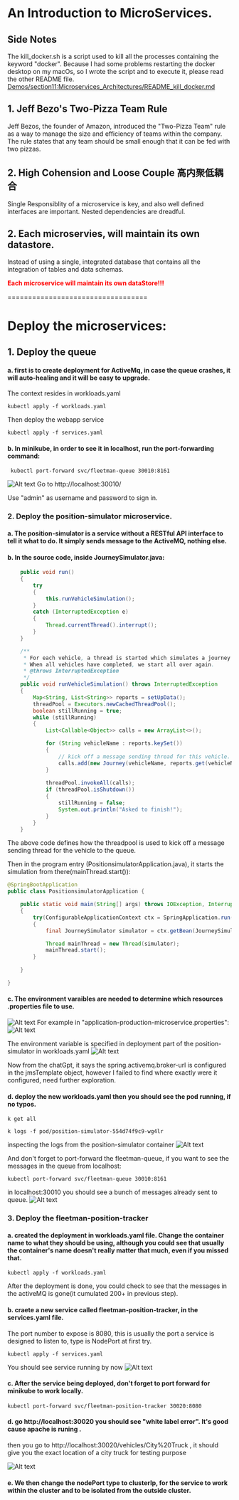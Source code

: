 
# An Introduction to MicroServices.

## Side Notes

The kill_docker.sh is a script used to kill all the processes containing the keyword "docker".
Because I had some problems restarting the docker desktop on my macOs, so I wrote the script and to execute it, please read the other README file.
[Demos/section11:Microservices_Architectures/README_kill_docker.md](README_kill_docker.md)


## 1. Jeff Bezo's Two-Pizza Team Rule

Jeff Bezos, the founder of Amazon, introduced the "Two-Pizza Team" rule as a way to manage the size and efficiency of teams within the company. The rule states that any team should be small enough that it can be fed with two pizzas.

## 2. High Cohension and Loose Couple 高内聚低耦合

Single Responsiblity of a microservice is key, and also well defined interfaces are important. Nested dependencies are dreadful.

## 2. Each microservies, will maintain its own datastore.

Instead of using a single, integrated database that contains all the integration of tables and data schemas.

<span style="color:red"> **Each microservice will maintain its own dataStore!!!** <span>

==================================

# Deploy the microservices:

## 1. Deploy the queue

 #### a. first is to create deployment for ActiveMq, in case the queue crashes, it will auto-healing and it will be easy to upgrade.

The context resides in workloads.yaml

```
kubectl apply -f workloads.yaml
```

Then deploy the webapp service
```
kubectl apply -f services.yaml
```

#### b. In minikube, in order to see it in localhost, run the port-forwarding command:

```
 kubectl port-forward svc/fleetman-queue 30010:8161 
```
![Alt text](image.png)
Go to http://localhost:30010/

Use "admin" as username and password to sign in.

### 2. Deploy the position-simulator microservice.

#### a. The position-simulator is a service without a RESTful API interface to tell it what to do. It simply sends message to the ActiveMQ, nothing else.


#### b. In the source code, inside JourneySimulator.java:


```java
	public void run() 
	{
		try 
		{
			this.runVehicleSimulation();
		} 
		catch (InterruptedException e) 
		{
			Thread.currentThread().interrupt();
		}
	}

	/**
	 * For each vehicle, a thread is started which simulates a journey for that vehicle. 
	 * When all vehicles have completed, we start all over again. 
	 * @throws InterruptedException 
	 */
	public void runVehicleSimulation() throws InterruptedException 
	{
		Map<String, List<String>> reports = setUpData();
		threadPool = Executors.newCachedThreadPool();		
		boolean stillRunning = true;
		while (stillRunning)
		{
			List<Callable<Object>> calls = new ArrayList<>();

			for (String vehicleName : reports.keySet())
			{
				// kick off a message sending thread for this vehicle.
				calls.add(new Journey(vehicleName, reports.get(vehicleName), template, queueName));
			}
			
			threadPool.invokeAll(calls);
			if (threadPool.isShutdown())
			{
				stillRunning = false;
				System.out.println("Asked to finish!");
			}
		}
	}
```

The above code defines how the threadpool is used to kick off a message sending thread for the vehicle to the queue.

Then in the program entry (PositionsimulatorApplication.java), it starts the simulation from there(mainThread.start()):
```java
@SpringBootApplication
public class PositionsimulatorApplication {

	public static void main(String[] args) throws IOException, InterruptedException 
	{
		try(ConfigurableApplicationContext ctx = SpringApplication.run(PositionsimulatorApplication.class))
		{
			final JourneySimulator simulator = ctx.getBean(JourneySimulator.class);

			Thread mainThread = new Thread(simulator);
			mainThread.start();
		}
		
	}

}
```

#### c. The environment varaibles are needed to determine which resources .properties file to use.
![Alt text](image-1.png)
For example in "application-production-microservice.properties":
![Alt text](image-2.png)

The environment variable is specified in deployment part of the position-simulator in workloads.yaml
![Alt text](image-3.png)

Now from the chatGpt, it says the spring.activemq.broker-url is configured in the jmsTemplate object, however I failed to find where exactly were it configured, need further exploration.

#### d. deploy the new workloads.yaml then you should see the pod running, if no typos.
```
k get all
```

```
k logs -f pod/position-simulator-554d74f9c9-wg4lr  
```

inspecting the logs from the position-simulator container
![Alt text](image-4.png)

And don't forget to port-forward the fleetman-queue, if you want to see the messages in the queue from localhost:

```
kubectl port-forward svc/fleetman-queue 30010:8161 
```
in localhost:30010 you should see a bunch of messages already sent to queue.
![Alt text](image-5.png)

### 3. Deploy the fleetman-position-tracker

#### a. created the deployment in workloads.yaml file. Change the container name to what they should be using, although you could see that usually the container's name doesn't really matter that much, even if you missed that.

```
kubectl apply -f workloads.yaml
```

After the deployment is done, you could check to see that the messages in the activeMQ is gone(it cumulated 200+ in previous step).

#### b. craete a new service called fleetman-position-tracker, in the services.yaml file.
The port number to expose is 8080, this is usually the port a service is designed to listen to, type is NodePort at first try.

```
kubectl apply -f services.yaml
```

You should see service running by now
![Alt text](image-6.png)

#### c. After the service being deployed, don't forget to port forward for minikube to work locally.

```
kubectl port-forward svc/fleetman-position-tracker 30020:8080
```


#### d. go http://localhost:30020 you should see "white label error". It's good cause apache is runing .

then you go to http://localhost:30020/vehicles/City%20Truck , it should give you the exact location of a city truck for testing purpose

![Alt text](image-7.png)

#### e. We then change the nodePort type to clusterIp, for the service to work within the cluster and to be isolated from the outside cluster.

